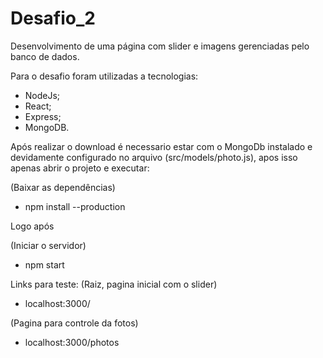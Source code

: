 # Desafio_2
Desenvolvimento de uma página com slider e imagens gerenciadas pelo banco de dados.

Para o desafio foram utilizadas a tecnologias:
- NodeJs;
- React;
- Express;
- MongoDB.

Após realizar o download é necessario estar com o MongoDb instalado e devidamente configurado no arquivo (src/models/photo.js), apos isso apenas abrir o projeto e executar:

(Baixar as dependências)
- npm install --production

Logo após

(Iniciar o servidor)
- npm start

Links para teste:
(Raiz, pagina inicial com o slider)
- localhost:3000/

(Pagina para controle da fotos)
- localhost:3000/photos
